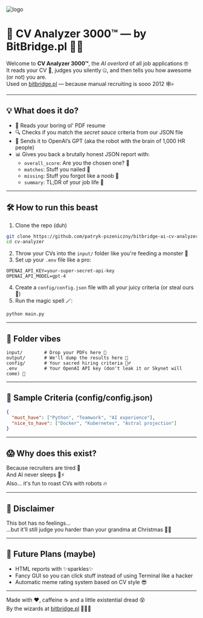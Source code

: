 ![logo](https://imgur.com/6iItBJn.png)
# 🤖 CV Analyzer 3000™ — by BitBridge.pl 💼✨
Welcome to **CV Analyzer 3000™**, the *AI overlord* of all job applications 🤓  
It reads your CV 📄, judges you silently 🤐, and then tells you how awesome (or not) you are.  
Used on [bitbridge.pl](https://bitbridge.pl) — because manual recruiting is sooo 2012 🕸️💀

---

## 💡 What does it do?

- 🧠 Reads your boring ol' PDF resume  
- 🔍 Checks if you match the *secret sauce* criteria from our JSON file  
- 🤯 Sends it to OpenAI’s GPT (aka the robot with the brain of 1,000 HR people)  
- 📊 Gives you back a brutally honest JSON report with:
  - `overall_score`: Are you the chosen one? 🔮
  - `matches`: Stuff you nailed 🎯
  - `missing`: Stuff you forgot like a noob 😬
  - `summary`: TL;DR of your job life 📝

---

## 🛠️ How to run this beast

1. Clone the repo (duh)  
```bash
git clone https://github.com/patryk-pszeniczny/bitbridge-ai-cv-analyzer.git
cd cv-analyzer
```

2. Throw your CVs into the `input/` folder like you're feeding a monster 👹  
3. Set up your `.env` file like a pro:
```
OPENAI_API_KEY=your-super-secret-api-key
OPENAI_API_MODEL=gpt-4
```

4. Create a `config/config.json` file with all your juicy criteria (or steal ours 🤫)  
5. Run the magic spell 🪄:
```bash
python main.py
```

---

## 📁 Folder vibes

```
input/        # Drop your PDFs here 🧾
output/       # We'll dump the results here 🔮
config/       # Your sacred hiring criteria 🧙‍♂️
.env          # Your OpenAI API key (don't leak it or Skynet will come) 🤖
```

---

## 🧙 Sample Criteria (config/config.json)

```json
{
  "must_have": ["Python", "Teamwork", "AI experience"],
  "nice_to_have": ["Docker", "Kubernetes", "Astral projection"]
}
```

---

## 😱 Why does this exist?

Because recruiters are tired 🥱  
And AI never sleeps 🧠⚡  
Also... it's fun to roast CVs with robots 🔥

---

## 🧠 Disclaimer

This bot has no feelings...  
...but it'll still judge you harder than your grandma at Christmas 🎄👵

---

## 🚀 Future Plans (maybe)

- HTML reports with ✨sparkles✨  
- Fancy GUI so you can click stuff instead of using Terminal like a hacker  
- Automatic meme rating system based on CV style 😎

---

Made with ❤️, caffeine ☕ and a little existential dread 😵  
By the wizards at [bitbridge.pl](https://bitbridge.pl) 🧙‍♀️🧙
